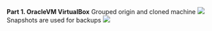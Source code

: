 **Part 1. OracleVM VirtualBox**
 Grouped origin and cloned machine
<img src="https://github.com/HighLandner/DevOps_online_Kharkiv_2021Q1/blob/develop/m2/task2.1/images/Cloned%20and%20grouped.png"/>
Snapshots are used for backups 
<img src="https://github.com/HighLandner/DevOps_online_Kharkiv_2021Q1/blob/develop/m2/task2.1/images/Snapshots.png"/>
